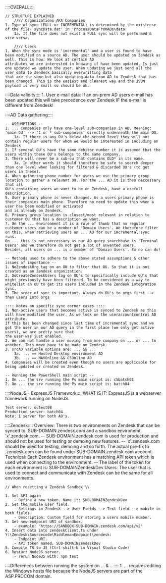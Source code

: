 ::::OVERALL::::

    // STRUCTURE EXPLAINED
        //// Organizations AKA Companies
    1. Type of sync (FULL or INCREMENTAL) is determined by the existense of the file 'syncData.dat' in 'ProcessDataFromADs\data
        1a. If the file does not exist a FULL sync will be performed & vice versa.
        
        //// Users
    1. When the sync mode is 'incremental' and a user is found to have been modified on a source AD. The user should be updated on Zendesk as well. This is how: We look at certain AD
    attributes we are interested in knowing if have been updated. Is just one updated we update the user. When updating we just send all the user data to Zendesk basically overwritting data
    that are the same but also updating data from AD to Zendesk that has been changed. This is the easiest and cleanest way and the JSON payload is very small so should be ok.  

::::Data validity::::
    1. User e-mail data: If an on-prem AD users e-mail has been updated this will take precedence over Zendesk IF the e-mail is 
    different from Zendesk! 

::::AD Data gathering::::
    
	-- ASSUMPTIONS --
    1. ... Companies only have one-level sub-companies in AD. Meaning: 'main OU' --> '1 or * sub-companies' directly underneath the main OU.
        1a. If there is any OU's below the second level they will not contain regular users for whom we would be interested in including on Zendesk
    2. If several OU's have the same debitor number it is assumed that the users within these OU's belongs to the same company.
    3. There will never be a sub-ou that contains OLD* in its name.
        3a. In other words it should therefore be safe to search deeper than one level when looking for filtered & discarded OU's (to get users in these).
    4. When gathering phone number for users we use the primary group location to gather a relevant OU. For the ... AD it is then neccessary that all
    OU's containing users we want to be on Zendesk, have a usefull description.  
    5. User primary phone is never changed. As a users primary phone is their companies main phone. Therefore no need to update this when a user has been modified or activated
    and is already on Zendesk.
    6. Primary group location is closest/most relevant in relation to customer OU that has a description we want.
    7. On the ... environment it is a rule of thumb that no regular customer users can be a member of 'Domain Users'. We therefore filter
    on this, when retrieving users on ... AD for our incremental sync runs.
    On ... this is not neccessary as our AD query searchbase is 'Terminal Users' and we therefore do not get a lot of unwanted users.
    Besides, all users on ... is a member of 'Domain Users'. So no can do!

	-- Methods used to adhere to the above stated assumptions & other issues of importance --
    1. NoZendeskOrg tag on an OU to filter that OU. So that it is not created as an Zendesk organization.
    2. DoCreateZendeskUsers tag on OU's to specifically include OU's that might previously have been filtered. To be considered as a way to whitelist an OU to get its users included in the Zendesk integration sync.
    3. The order of sync is important. Always do OU's to orgs first --> then users into orgs

    :::: Notes on specific sync corner cases ::::
    1. Non-active users that becomes active is synced to Zendesk as this will have modified the user. As we look on the useraccountcontrol AD attribute.
    If this has been changed since last time of incremental sync and we got the user in our AD query in the first place (we only get active users), we are pretty sure that
    the user was just enabled. 
    2. We can not handle a user moving from one company on ... or ... to another. This move have to be made on Zendesk.
    3. srcAD variable options are: ... && ...
        3a. ... == Hosted Desktop environment AD
        3b. ... == NAVOnline && C5Online AD
    4. Companies will be created even though no users are applicable for being updated or created on Zendesk.
    
    -- Running the PowerShell main script --
    1. On ... the srv running the Ps main script is: c5batch01
    2. On ... the srv running the Ps main script is: batch04

::::NodeJS - ExpressJS Framework::::
    WHAT IS IT: ExpressJS is a webserver framework running on NodeJS.
    
    Test server: outest08
    Production server: batch04
    Note: 1 server for both AD's. 
    
::::Zendesk::::
    Overview: There is two environments on Zendesk that can be synced to. SUB-DOMAIN.zendesk.com and a sandbox environemt 'x'.zendesk.com.
        -- SUB-DOMAIN.zendesk.com is used for production and should not be used for testing or demoing new features.
        -- 'x'.zendesk.com should be used for testing, demoing and so forth. The actual pre-fix to .zendesk.com can be found under SUB-DOMAIN.zendesk.com account.
    Technical: Each Zendesk environment has a matching API token which is used when connecting to the environment.
        -- The label of the token for each environment is: SUB-DOMAINZendeskDev 
    Users: The user that is used to connect and communicate with Zendesk can be the same for all environments. 
    
    // When resetting a Zendesk Sandbox \\
    
    1. Set API again
        - Define a new token. Name it: SUB-DOMAINZendeskDev
    2. Set the mobile user field.
        - Settings in Zendesk --> User Fields --> Text field --> mobile in both fields.
        - Description: Custom field for storing a users mobile number.
    3. Get new endpoint URI of sandbox.
        - example: 'https://SANDBOX-SUB-DOMAIN.zendesk.com/api/v2'
    4. Insert data into zendeskClient.ts under Y:\Zendesk\Sourcecode\MiddlemanEndpoint\zendesk:
        - Endpoint URI.
        - API token named; SUB-DOMAINZendeskDev
    5. Compile TS to JS (Ctrl-shift-b in Visual Studio Code)
    6. Restart NodeJS server.
        - rerun NodeJS with: npm test              

::::Differences between running the system on ... & ...::::
    1. ... requires editing the Windows hosts file because the NodeJS servers are part of the ASP.PROCOM domain.       